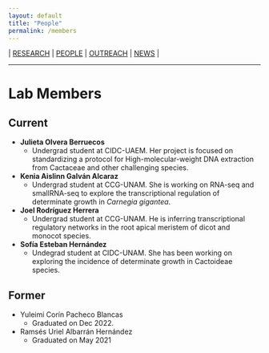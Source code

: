```yaml
---
layout: default
title: "People"
permalink: /members
---
```


| [RESEARCH](./research.html)       | [PEOPLE](./members.html)          |  [OUTREACH](./outreach.html) |  [NEWS](./news.html) |

* * *

# Lab Members

## Current
- **Julieta Olvera Berruecos**
  - Undergrad student at CIDC-UAEM. Her project is focused on standardizing a protocol for High-molecular-weight DNA extraction from Cactaceae and other challenging species.
- **Kenia Aislinn Galván Alcaraz**
  - Undergrad student at CCG-UNAM. She is working on RNA-seq and smallRNA-seq to explore the transcriptional regulation of determinate growth in _Carnegia gigantea_.
- **Joel Rodríguez Herrera**
  - Undergrad student at CCG-UNAM. He is inferring transcriptional regulatory networks in the root apical meristem of dicot and monocot species.
- **Sofía Esteban Hernández**
  - Undegrad student at CIDC-UNAM. She has been working on exploring the incidence of determinate growth in Cactoideae species.

## Former
* Yuleimi Corín Pacheco Blancas
    * Graduated on Dec 2022.
* Ramsés Uriel Albarrán Hernández
    * Graduated on May 2021
